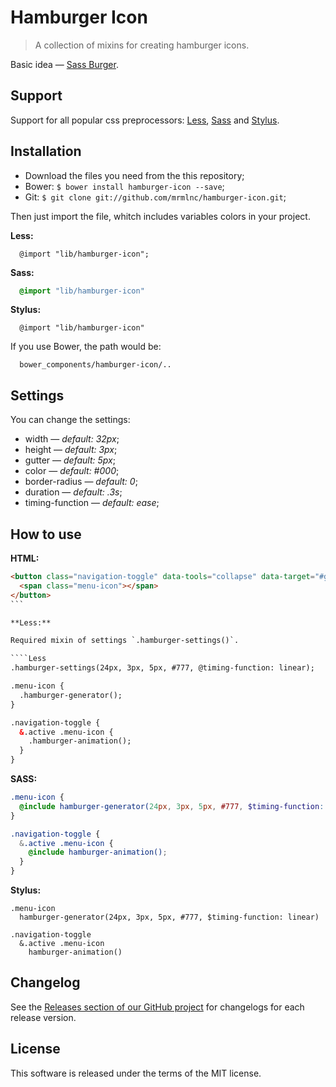 # Hamburger Icon

> A collection of mixins for creating hamburger icons.

Basic idea — [Sass Burger](https://github.com/jorenvanhee/sass-burger).

## Support

Support for all popular css preprocessors: [Less](http://lesscss.org/), [Sass](http://sass-lang.com/) and [Stylus](http://learnboost.github.io/stylus/).

## Installation

* Download the files you need from the this repository;
* Bower: `$ bower install hamburger-icon --save`;
* Git: `$ git clone git://github.com/mrmlnc/hamburger-icon.git`;

Then just import the file, whitch includes variables colors in your project.

**Less:**

````Less
  @import "lib/hamburger-icon";
````

**Sass:**

````Sass
  @import "lib/hamburger-icon"
````

**Stylus:**

````Stylus
  @import "lib/hamburger-icon"
````

If you use Bower, the path would be:

````
  bower_components/hamburger-icon/..
````

## Settings

You can change the settings:

 * width — *default: 32px*;
 * height — *default: 3px*;
 * gutter — *default: 5px*;
 * color — *default:  #000*;
 * border-radius — *default: 0*;
 * duration — *default: .3s*;
 * timing-function — *default: ease*;

## How to use

**HTML:**

````HTML
<button class="navigation-toggle" data-tools="collapse" data-target="#globalNavbar">
  <span class="menu-icon"></span>
</button>
```

**Less:**

Required mixin of settings `.hamburger-settings()`.

````Less
.hamburger-settings(24px, 3px, 5px, #777, @timing-function: linear);

.menu-icon {
  .hamburger-generator();
}

.navigation-toggle {
  &.active .menu-icon {
    .hamburger-animation();
  }
}
````

**SASS:**

````scss
.menu-icon {
  @include hamburger-generator(24px, 3px, 5px, #777, $timing-function: linear);
}

.navigation-toggle {
  &.active .menu-icon {
    @include hamburger-animation();
  }
}
````

**Stylus:**

````Stylus
.menu-icon
  hamburger-generator(24px, 3px, 5px, #777, $timing-function: linear)

.navigation-toggle
  &.active .menu-icon
    hamburger-animation()
````

## Changelog

See the [Releases section of our GitHub project](https://github.com/mrmlnc/hamburger-icon/releases) for changelogs for each release version.

## License

This software is released under the terms of the MIT license.